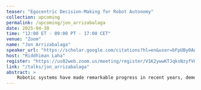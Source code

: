 ```yaml
---
teaser: "Egocentric Decision-Making for Robot Autonomy"
collection: upcoming
permalink: /upcoming/jon_arrizabalaga
date: 2025-04-30
time: "12:00 ET - 09:00 PT - 17:00 CET"
venue: "Zoom"
name: "Jon Arrizabalaga"
speaker_url: "https://scholar.google.com/citations?hl=en&user=bFpUBy0AAAAJ&view_op=list_works&sortby=pubdate"
host: "Riddhiman Laha"
register: "https://us02web.zoom.us/meeting/register/V1K2ywwKTJqksNzyfVQ8Gw"
link: "/talks/jon_arrizabalaga"
abstract: >
    Robotic systems have made remarkable progress in recent years, demonstrating increasingly sophisticated capabilities. However, they remain less reliable, adaptable, and efficient than their biological counterparts. This talk examines a key reason for this gap: the perspective from which actions are decided and executed. While biological organisms act from a first-person, egocentric viewpoint, most autonomous robotic systems rely on third-person abstractions. Motivated by this discrepancy, the talk is based on the premise that adopting an egocentric perspective in control and decision-making can help bridge the performance gap between robots and animals. To this end, we will develop a foundation for egocentricity across all modules of autonomous decision-making—ranging from motion description to environment representation—and demonstrate their application to real-world systems. Central to this framework is a rethinking of the three core elements that define motion: the system’s states, its reference frame, and its perception of the surroundings. By addressing each of these components from an egocentric standpoint, the talk outlines a cohesive and principled framework for building more capable and resilient autonomous systems.
---
```

